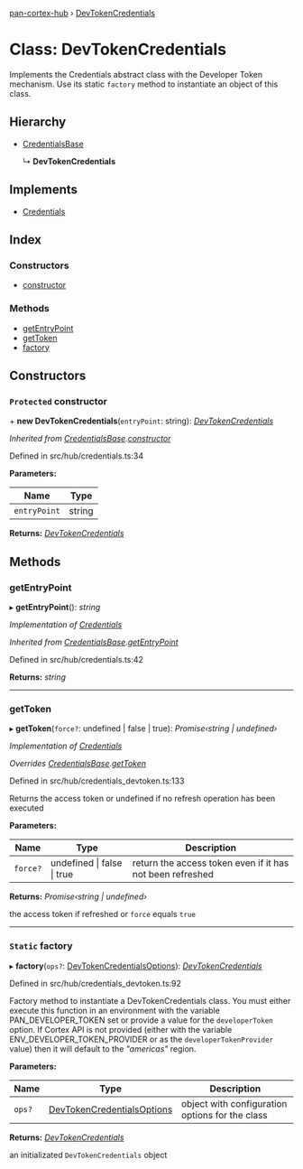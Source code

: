 [pan-cortex-hub](../README.md) › [DevTokenCredentials](devtokencredentials.md)

# Class: DevTokenCredentials

Implements the Credentials abstract class with the Developer Token mechanism.
Use its static `factory` method to instantiate an object of this class.

## Hierarchy

* [CredentialsBase](credentialsbase.md)

  ↳ **DevTokenCredentials**

## Implements

* [Credentials](../interfaces/credentials.md)

## Index

### Constructors

* [constructor](devtokencredentials.md#protected-constructor)

### Methods

* [getEntryPoint](devtokencredentials.md#getentrypoint)
* [getToken](devtokencredentials.md#gettoken)
* [factory](devtokencredentials.md#static-factory)

## Constructors

### `Protected` constructor

\+ **new DevTokenCredentials**(`entryPoint`: string): *[DevTokenCredentials](devtokencredentials.md)*

*Inherited from [CredentialsBase](credentialsbase.md).[constructor](credentialsbase.md#protected-constructor)*

Defined in src/hub/credentials.ts:34

**Parameters:**

Name | Type |
------ | ------ |
`entryPoint` | string |

**Returns:** *[DevTokenCredentials](devtokencredentials.md)*

## Methods

###  getEntryPoint

▸ **getEntryPoint**(): *string*

*Implementation of [Credentials](../interfaces/credentials.md)*

*Inherited from [CredentialsBase](credentialsbase.md).[getEntryPoint](credentialsbase.md#getentrypoint)*

Defined in src/hub/credentials.ts:42

**Returns:** *string*

___

###  getToken

▸ **getToken**(`force?`: undefined | false | true): *Promise‹string | undefined›*

*Implementation of [Credentials](../interfaces/credentials.md)*

*Overrides [CredentialsBase](credentialsbase.md).[getToken](credentialsbase.md#abstract-gettoken)*

Defined in src/hub/credentials_devtoken.ts:133

Returns the access token or undefined if no refresh operation has been executed

**Parameters:**

Name | Type | Description |
------ | ------ | ------ |
`force?` | undefined &#124; false &#124; true | return the access token even if it has not been refreshed |

**Returns:** *Promise‹string | undefined›*

the access token if refreshed or `force` equals `true`

___

### `Static` factory

▸ **factory**(`ops?`: [DevTokenCredentialsOptions](../interfaces/devtokencredentialsoptions.md)): *[DevTokenCredentials](devtokencredentials.md)*

Defined in src/hub/credentials_devtoken.ts:92

Factory method to instantiate a DevTokenCredentials class. You must
either execute this function in an environment with the variable
PAN_DEVELOPER_TOKEN set or provide a value for the `developerToken`
option. If Cortex API is not provided (either with the variable
ENV_DEVELOPER_TOKEN_PROVIDER or as the `developerTokenProvider` value)
then it will default to the _"americas"_ region.

**Parameters:**

Name | Type | Description |
------ | ------ | ------ |
`ops?` | [DevTokenCredentialsOptions](../interfaces/devtokencredentialsoptions.md) | object with configuration options for the class |

**Returns:** *[DevTokenCredentials](devtokencredentials.md)*

an initializated `DevTokenCredentials` object
